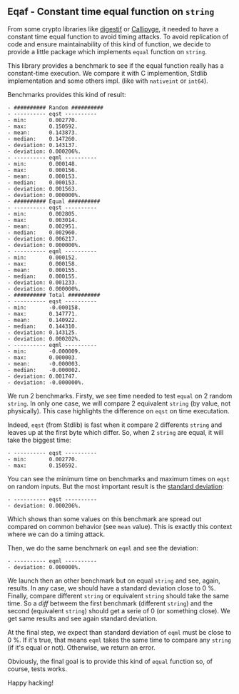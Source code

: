 Eqaf - Constant time equal function on `string`
-----------------------------------------------

From some crypto libraries like
[digestif](https://github.com/mirage/digestif.git) or
[Callipyge](https://github.com/oklm-wsh/Callipyge.git), it needed to have a
constant time equal function to avoid timing attacks. To avoid replication of
code and ensure maintainability of this kind of function, we decide to provide a
little package which implements `equal` function on `string`.

This library provides a benchmark to see if the equal function really has a
constant-time execution. We compare it with C implemention, Stdlib
implementation and some others impl. (like with `nativeint` or `int64`).

Benchmarks provides this kind of result:

```
- ########## Random ##########
- ---------- eqst ----------
- min:       0.002770.
- max:       0.150592.
- mean:      0.143873.
- median:    0.147260.
- deviation: 0.143137.
- deviation: 0.000206%.
- ---------- eqml ----------
- min:       0.000148.
- max:       0.000156.
- mean:      0.000153.
- median:    0.000153.
- deviation: 0.001563.
- deviation: 0.000000%.
- ########## Equal ##########
- ---------- eqst ----------
- min:       0.002805.
- max:       0.003014.
- mean:      0.002951.
- median:    0.002960.
- deviation: 0.006217.
- deviation: 0.000000%.
- ---------- eqml ----------
- min:       0.000152.
- max:       0.000158.
- mean:      0.000155.
- median:    0.000155.
- deviation: 0.001233.
- deviation: 0.000000%.
- ########## Total ##########
- ---------- eqst ----------
- min:       -0.000158.
- max:       0.147771.
- mean:      0.140922.
- median:    0.144310.
- deviation: 0.143125.
- deviation: 0.000202%.
- ---------- eqml ----------
- min:       -0.000009.
- max:       0.000003.
- mean:      -0.000003.
- median:    -0.000002.
- deviation: 0.001747.
- deviation: -0.000000%.
```

We run 2 benchmarks. Firsty, we see time needed to test `equal` on 2 random
`string`. In only one case, we will compare 2 equivalent `string` (by value, not
physically). This case highlights the difference on `eqst` on time executation.

Indeed, `eqst` (from Stdlib) is fast when it compare 2 differents `string` and
leaves up at the first byte which differ. So, when 2 `string` are equal, it will
take the biggest time:

```
- ---------- eqst ----------
- min:       0.002770.
- max:       0.150592.
```

You can see the minimum time on benchmarks and maximum times on `eqst` on random
inputs. But the most important result is the [standard
deviation](https://en.wikipedia.org/wiki/Standard_deviation):

```
- ---------- eqst ----------
- deviation: 0.000206%.
```

Which shows than some values on this benchmark are spread out compared on common
behavior (see `mean` value). This is exactly this context where we can do a
timing attack.

Then, we do the same benchmark on `eqml` and see the deviation:

```
- ---------- eqml ----------
- deviation: 0.000000%.
```

We launch then an other benchmark but on equal `string` and see, again, results.
In any case, we should have a standard deviation close to 0 %. Finally, compare
different `string` or equivalent `string` should take the same time. So a _diff_
betweem the first benchmark (different `string`) and the second (equivalent
`string`) should get a serie of 0 (or something close). We get same results and
see again standard deviation.

At the final step, we expect than standard deviation of `eqml` must be close to
0 %. If it's true, that means `eqml` takes the same time to compare any `string`
(if it's equal or not). Otherwise, we return an error.

Obviously, the final goal is to provide this kind of `equal` function so, of
course, tests works.

Happy hacking!
